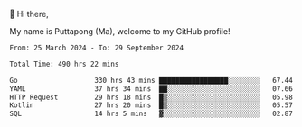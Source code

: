 👋 Hi there,

My name is Puttapong (Ma), welcome to my GitHub profile!

<!--START_SECTION:waka-->

```txt
From: 25 March 2024 - To: 29 September 2024

Total Time: 490 hrs 22 mins

Go                   330 hrs 43 mins █████████████████░░░░░░░░   67.44 %
YAML                 37 hrs 34 mins  ██░░░░░░░░░░░░░░░░░░░░░░░   07.66 %
HTTP Request         29 hrs 18 mins  █▒░░░░░░░░░░░░░░░░░░░░░░░   05.98 %
Kotlin               27 hrs 20 mins  █▒░░░░░░░░░░░░░░░░░░░░░░░   05.57 %
SQL                  14 hrs 5 mins   ▓░░░░░░░░░░░░░░░░░░░░░░░░   02.87 %
```

<!--END_SECTION:waka-->
